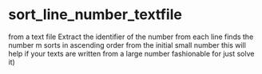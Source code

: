 # sort_line_number_textfile
from a text file Extract the identifier of the number from each line finds the number m sorts in ascending order from the initial small number this will help if your texts are written from a large number fashionable for just solve it)
